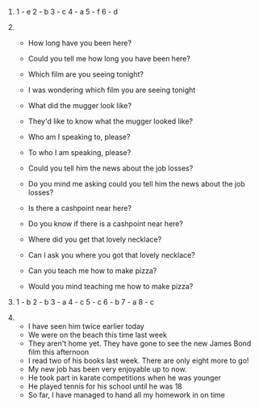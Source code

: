 1.
    1 - e
    2 - b
    3 - c
    4 - a
    5 - f
    6 - d

2.
    - How long have you been here?
    - Could you tell me how long you have been here?

    - Which film are you seeing tonight?
    - I was wondering which film you are seeing tonight

    - What did the mugger look like?
    - They'd like to know what the mugger looked like?

    - Who am I speaking to, please?
    - To who I am speaking, please?

    - Could you tell him the news about the job losses?
    - Do you mind me asking could you tell him the news about the job losses?

    - Is there a cashpoint near here?
    - Do you know if there is a cashpoint near here?
    
    - Where did you get that lovely necklace?
    - Can I ask you where you got that lovely necklace?

    - Can you teach me how to make pizza?
    - Would you mind teaching me how to make pizza?

3.
    1 - b
    2 - b
    3 - a
    4 - c
    5 - c
    6 - b
    7 - a
    8 - c

4.
    - I have seen him twice earlier today
    - We were on the beach this time last week
    - They aren't home yet. They have gone to see the new James Bond film this afternoon
    - I read two of his books last week. There are only eight more to go!
    - My new job has been very enjoyable up to now.
    - He took part in karate competitions when he was younger
    - He played tennis for his school until he was 18
    - So far, I have managed to hand all my homework in on time